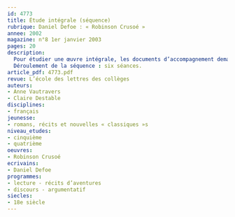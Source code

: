 ```yaml
---
id: 4773
title: Étude intégrale (séquence)
rubrique: Daniel Defoe : « Robinson Crusoé »
annee: 2002
magazine: n°8 1er janvier 2003
pages: 20
description: 
  Pour étudier une œuvre intégrale, les documents d’accompagnement demandent de « faire des choix, de conduire un projet de lecture qui s’attache à la singularité de l’œuvre ». La lecture de « Robinson Crusoé », dans une version abrégée, permet d’amener les élèves à se poser la question de la signification actuelle de cet ouvrage, quand tant d’autres réécritures sont venues se confondre avec l’œuvre de Defoe. La démarche adoptée ici reprend les indications des documents d’accompagnement : « l’étude d’une œuvre intégrale articule les analyses fragmentées (un extrait dont on justifie le choix et les limites) et les visions d’ensemble : éléments de la fiction, réseaux de personnages, étude de l’espace et du temps, construction et progression dramatique, thèmes dominants, choix narratifs, dramaturgiques, esthétiques ». Cet article se propose d’étudier les procédés narratifs mis en œuvre pour séduire le lecteur et, ainsi, le persuader d’adhérer à des idées nouvelles sur la société du XVIIIe siècle.
  Déroulement de la séquence : six séances.
article_pdf: 4773.pdf
revue: L’école des lettres des collèges
auteurs:
- Anne Vautravers
- Claire Destable
disciplines:
- français
jeunesse:
- romans, récits et nouvelles « classiques »s
niveau_etudes:
- cinquième
- quatrième
oeuvres:
- Robinson Crusoé
ecrivains:
- Daniel Defoe
programmes:
- lecture - récits d’aventures
- discours - argumentatif
siecles:
- 18e siècle
---
```

